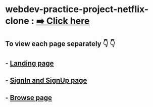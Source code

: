 # webdev-practice-project-netflix-clone : [ ➡️ Click here](https://webdev-practice-project-netflix-clone.vercel.app/)

## To view each page separately 👇 👇
## - [Landing page](https://webdev-practice-project-netflix-clone.vercel.app/)
## - [SignIn and SignUp page](https://webdev-practice-project-netflix-signinpage-clone.vercel.app/)
## - [Browse page](https://webdev-practice-project-netflix-browsepage-clone.vercel.app/)
